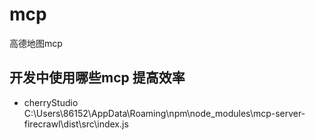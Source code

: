 # mcp
高德地图mcp

## 开发中使用哪些mcp 提高效率
- cherryStudio 
C:\Users\86152\AppData\Roaming\npm\node_modules\mcp-server-firecrawl\dist\src\index.js